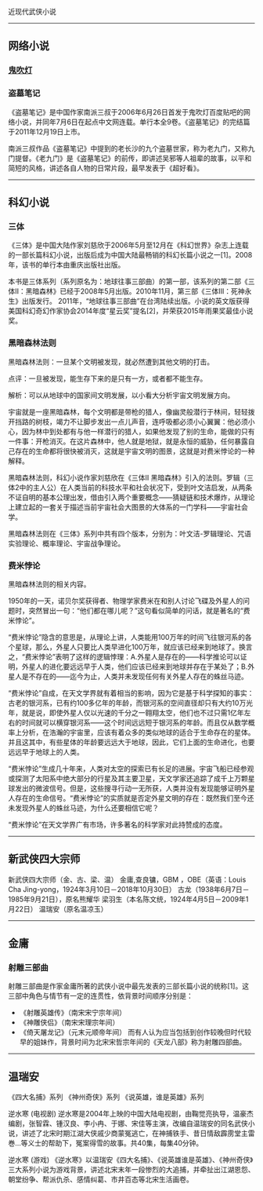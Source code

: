 近现代武侠小说


---------------------------------------------------------------------------------------------------------------------
## 网络小说


### [鬼吹灯](鬼吹灯.md)


### 盗墓笔记
《盗墓笔记》是中国作家南派三叔于2006年6月26日首发于鬼吹灯百度贴吧的网络小说，并同年7月6日在起点中文网连载。单行本全9卷。《盗墓笔记》的完结篇于2011年12月19日上市。

南派三叔作品《盗墓笔记》中提到的老长沙的九个盗墓世家，称为老九门，又称九门提督。《老九门》是《盗墓笔记》的前传，即讲述吴邪等人祖辈的故事，以平和简短的风格，讲述各自人物的日常片段，最早发表于《超好看》。

---------------------------------------------------------------------------------------------------------------------

## 科幻小说

### 三体

《三体》是中国大陆作家刘慈欣于2006年5月至12月在《科幻世界》杂志上连载的一部长篇科幻小说，出版后成为中国大陆最畅销的科幻长篇小说之一[1]。2008年，该书的单行本由重庆出版社出版。

本书是三体系列（系列原名为：地球往事三部曲）的第一部，该系列的第二部《三体II：黑暗森林》已经于2008年5月出版。2010年11月，第三部《三体III：死神永生》出版发行。 2011年，“地球往事三部曲”在台湾陆续出版。小说的英文版获得美国科幻奇幻作家协会2014年度“星云奖”提名[2]，并荣获2015年雨果奖最佳小说奖。



### 黑暗森林法则
黑暗森林法则：一旦某个文明被发现，就必然遭到其他文明的打击。

点评：一旦被发现，能生存下来的是只有一方，或者都不能生存。

解析：可以从地球中的国家间文明发展，以小看大分析宇宙文明发展方向。

宇宙就是一座黑暗森林，每个文明都是带枪的猎人，像幽灵般潜行于林间，轻轻拨开挡路的树枝，竭力不让脚步发出一点儿声音，连呼吸都必须小心翼翼：他必须小心，因为林中到处都有与他一样潜行的猎人，如果他发现了别的生命，能做的只有一件事：开枪消灭。在这片森林中，他人就是地狱，就是永恒的威胁，任何暴露自己存在的生命都将很快被消灭，这就是宇宙文明的图景，这就是对费米悖论的一种解释。

黑暗森林法则，科幻小说作家刘慈欣在《三体II 黑暗森林》引入的法则。罗辑（三体2中的主人公）在人类当前的科技水平和社会状况下，受到叶文洁启发，从两条不证自明的基本公理出发，借由引入两个重要概念——猜疑链和技术爆炸，从理论上建立起的一套关于描述当前宇宙社会大图景的大体系的一门学科——宇宙社会学。

黑暗森林法则在《三体》系列中共有四个版本，分别为：叶文洁-罗辑理论、咒语实验理论、概率理论、宇宙战争理论。



### 费米悖论
黑暗森林法则的相关内容。

1950年的一天，诺贝尔奖获得者、物理学家费米在和别人讨论飞碟及外星人的问题时，突然冒出一句：“他们都在哪儿呢？”这句看似简单的问话，就是著名的“费米悖论”。

“费米悖论”隐含的意思是，从理论上讲，人类能用100万年的时间飞往银河系的各个星球，那么，外星人只要比人类早进化100万年，就应该已经来到地球了。换言之，“费米悖论”表明了这样的逻辑悖理：A.外星人是存在的——科学推论可以证明，外星人的进化要远远早于人类，他们应该已经来到地球并存在于某处了；B.外星人是不存在的——迄今为止，人类并未发现任何有关外星人存在的蛛丝马迹。

“费米悖论”自成，在天文学界就有着相当的影响，因为它是基于科学探知的事实：古老的银河系，已有约100多亿年的年龄，而银河系的空间直径却只有大约10万光年，就是说，即使外星人仅以光速的千分之一翱翔太空，他们也不过只需1亿年左右的时间就可以横穿银河系——这个时间远远短于银河系的年龄。而且仅从数学概率上分析，在浩瀚的宇宙里，应该有着众多的类似地球的适合于生命存在的星体。并且这其中，有些星体的年龄要远远大于地球，因此，它们上面的生命进化，也要远远早于地球上的人类。

“费米悖论”生成几十年来，人类对太空的探索已有长足的进展。宇宙飞船已经参观或探测了太阳系中绝大部分的行星及其主要卫星，天文学家还追踪了成千上万颗星球发出的微波信号。但是，这些搜寻行动一无所获，人类并没有发现能够证明外星人存在的生命信号。“费米悖论”的实质就是否定外星文明的存在：既然我们至今还未发现外星人的蛛丝马迹，为什么还要相信它呢？

“费米悖论”在天文学界广有市场，许多著名的科学家对此持赞成的态度。



---------------------------------------------------------------------------------------------------------------------

## 新武侠四大宗师
新武侠四大宗师（金、古、梁、温）
金庸,查良镛，GBM ，OBE（英语：Louis Cha Jing-yong，1924年3月10日－2018年10月30日）
古龙（1938年6月7日－1985年9月21日），原名熊耀华
梁羽生（本名陈文统，1924年4月5日－2009年1月22日）
温瑞安（原名温凉玉）

---------------------------------------------------------------------------------------------------------------------
## 金庸

### 射雕三部曲

射雕三部曲是作家金庸所著的武侠小说中最先发表的三部长篇小说的统称[1]。这三部中角色与情节有一定的连贯性，依背景时间顺序分别是：
- 《射雕英雄传》（南宋宋宁宗年间）
- 《神雕侠侣》（南宋宋理宗年间）
- 《倚天屠龙记》（元末元顺帝年间）
而有人认为应当包括到创作较晚但时代较早的姐妹作，背景时间为北宋宋哲宗年间的《天龙八部》称为射雕四部曲。




---------------------------------------------------------------------------------------------------------------------
## 温瑞安

《四大名捕》系列
《神州奇侠》系列
《说英雄，谁是英雄》系列


逆水寒 (电视剧)
逆水寒是2004年上映的中国大陆电视剧，由鞠觉亮执导，温豪杰编剧，张智霖、锺汉良、李小冉、于娜、宋佳等主演，改编自温瑞安的同名武侠小说，讲述了北宋时期江湖大侠戚少商蒙冤逃亡，在神捕铁手、昔日情敌霹雳堂主雷巻...等义士的帮助下，冤案得雪的故事。共40集，每集40分钟。


逆水寒 (游戏)
《逆水寒》以温瑞安《四大名捕》、《说英雄谁是英雄》、《神州奇侠》三大系列小说为游戏背景，讲述北宋末年一段惨烈的大追捕，并牵扯出江湖恩怨、朝堂纷争、帮派仇杀、感情纠葛、市井百态等北宋生活画卷。






